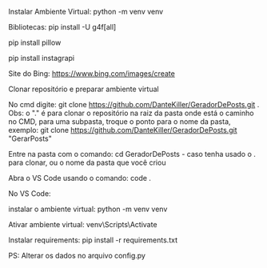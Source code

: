 Instalar Ambiente Virtual: 
python -m venv venv

Bibliotecas: 
pip install -U g4f[all]

pip install pillow

pip install instagrapi

Site do Bing: 
https://www.bing.com/images/create

Clonar repositório e preparar ambiente virtual

No cmd digite: 
git clone https://github.com/DanteKiller/GeradorDePosts.git .
Obs: o "." é para clonar o repositório na raiz da pasta onde está o caminho no CMD, para uma subpasta, troque o ponto para o nome da pasta, exemplo: git clone https://github.com/DanteKiller/GeradorDePosts.git "GerarPosts"

Entre na pasta com o comando:
cd GeradorDePosts - caso tenha usado o . para clonar, ou o nome da pasta que você criou

Abra o VS Code usando o comando:
code .

No VS Code: 

instalar o ambiente virtual: 
python -m venv venv

Ativar ambiente virtual: 
venv\Scripts\Activate

Instalar requirements: 
pip install -r requirements.txt

PS: Alterar os dados no arquivo config.py
